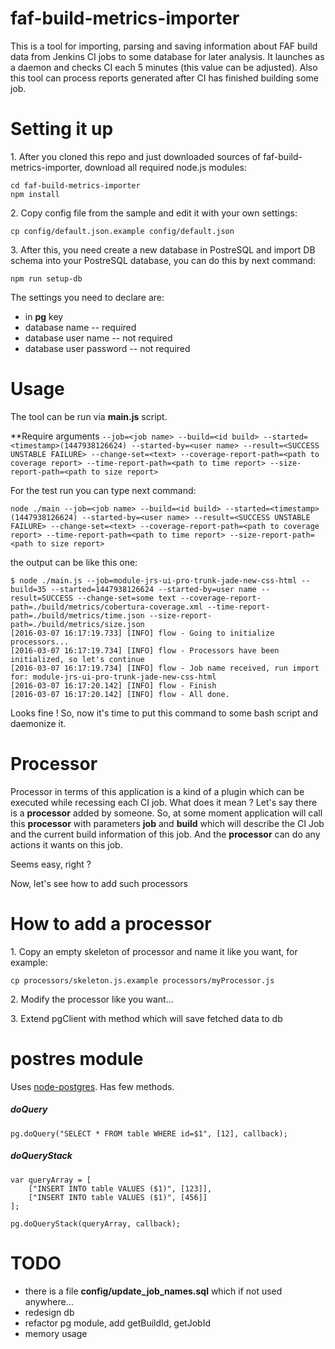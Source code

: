 faf-build-metrics-importer
=======
This is a tool for importing, parsing and saving information about FAF build data from Jenkins CI jobs to some database for later analysis. It launches as a daemon and checks CI each 5 minutes (this value can be adjusted). Also this tool can process reports generated after CI has finished building some job.

Setting it up
=======

1\. After you cloned this repo and just downloaded sources of faf-build-metrics-importer, download all required node.js modules:
```
cd faf-build-metrics-importer
npm install
```

2\. Copy config file  from the sample and edit it with your own settings:
```
cp config/default.json.example config/default.json
```

3\. After this, you need create a new database in PostreSQL and import DB schema into your PostreSQL database, you can do this by next command:
```
npm run setup-db
```


The settings you need to declare are:
 * in **pg** key
  * database name -- required
  * database user name -- not required
  * database user password -- not required

Usage
=======

The tool can be run via **main.js** script.

**Require arguments `--job=<job name> --build=<id build> --started=<timestamp>(1447938126624) --started-by=<user name> --result=<SUCCESS UNSTABLE FAILURE> --change-set=<text> --coverage-report-path=<path to coverage report> --time-report-path=<path to time report> --size-report-path=<path to size report>` 

For the test run you can type next command:
```
node ./main --job=<job name> --build=<id build> --started=<timestamp>(1447938126624) --started-by=<user name> --result=<SUCCESS UNSTABLE FAILURE> --change-set=<text> --coverage-report-path=<path to coverage report> --time-report-path=<path to time report> --size-report-path=<path to size report>
```
the output can be like this one:
```
$ node ./main.js --job=module-jrs-ui-pro-trunk-jade-new-css-html --build=35 --started=1447938126624 --started-by=user name --result=SUCCESS --change-set=some text --coverage-report-path=./build/metrics/cobertura-coverage.xml --time-report-path=./build/metrics/time.json --size-report-path=./build/metrics/size.json
[2016-03-07 16:17:19.733] [INFO] flow - Going to initialize processors...
[2016-03-07 16:17:19.734] [INFO] flow - Processors have been initialized, so let's continue
[2016-03-07 16:17:19.734] [INFO] flow - Job name received, run import for: module-jrs-ui-pro-trunk-jade-new-css-html
[2016-03-07 16:17:20.142] [INFO] flow - Finish
[2016-03-07 16:17:20.142] [INFO] flow - All done.
```
Looks fine ! So, now it's time to put this command to some bash script and daemonize it.

Processor
==================
Processor in terms of this application is a kind of a plugin which can be executed while recessing each CI job.
What does it mean ? Let's say there is a **processor** added by someone.
So, at some moment application will call this **processor** with parameters **job** and **build**  which will describe the
CI Job and the current build information of this job.
And the **processor** can do any actions it wants on this job.

Seems easy, right ?

Now, let's see how to add such processors

How to add a processor
==================
1\. Copy an empty skeleton of processor and name it like you want, for example:
```
cp processors/skeleton.js.example processors/myProcessor.js
```

2\. Modify the processor like you want...

3\. Extend pgClient with method which will save fetched data to db


postres module
===============
Uses [node-postgres](https://github.com/brianc/node-postgres/wiki/Client#paramaterized-query-with-optional-callback-supplied). Has few methods.

##### doQuery
```
pg.doQuery("SELECT * FROM table WHERE id=$1", [12], callback);
```
##### doQueryStack
```
var queryArray = [
    ["INSERT INTO table VALUES ($1)", [123]],
    ["INSERT INTO table VALUES ($1)", [456]]
];

pg.doQueryStack(queryArray, callback);
```

TODO
=============
- there is a file **config/update_job_names.sql** which if not used anywhere...
- redesign db
- refactor pg module, add getBuildId, getJobId
- memory usage